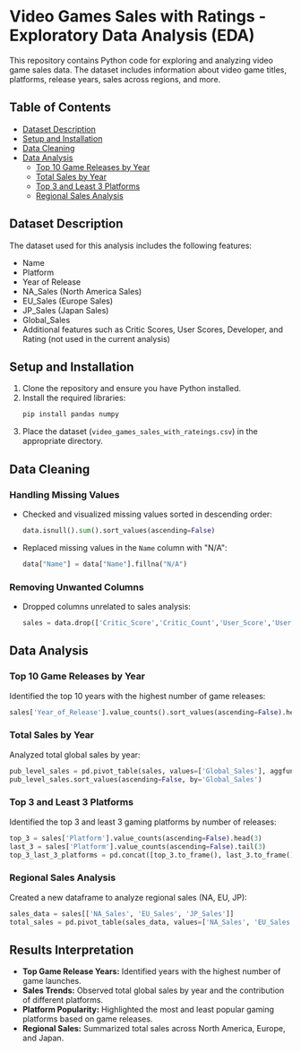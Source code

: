 # Video Games Sales with Ratings - Exploratory Data Analysis (EDA)

This repository contains Python code for exploring and analyzing video game sales data. The dataset includes information about video game titles, platforms, release years, sales across regions, and more.

## Table of Contents
- [Dataset Description](#dataset-description)
- [Setup and Installation](#setup-and-installation)
- [Data Cleaning](#data-cleaning)
- [Data Analysis](#data-analysis)
  - [Top 10 Game Releases by Year](#top-10-game-releases-by-year)
  - [Total Sales by Year](#total-sales-by-year)
  - [Top 3 and Least 3 Platforms](#top-3-and-least-3-platforms)
  - [Regional Sales Analysis](#regional-sales-analysis)

## Dataset Description
The dataset used for this analysis includes the following features:
- Name
- Platform
- Year of Release
- NA_Sales (North America Sales)
- EU_Sales (Europe Sales)
- JP_Sales (Japan Sales)
- Global_Sales
- Additional features such as Critic Scores, User Scores, Developer, and Rating (not used in the current analysis)

## Setup and Installation
1. Clone the repository and ensure you have Python installed.
2. Install the required libraries:
   ```bash
   pip install pandas numpy
   ```
3. Place the dataset (`video_games_sales_with_rateings.csv`) in the appropriate directory.

## Data Cleaning

### Handling Missing Values
- Checked and visualized missing values sorted in descending order:
  ```python
  data.isnull().sum().sort_values(ascending=False)
  ```
- Replaced missing values in the `Name` column with "N/A":
  ```python
  data["Name"] = data["Name"].fillna("N/A")
  ```

### Removing Unwanted Columns
- Dropped columns unrelated to sales analysis:
  ```python
  sales = data.drop(['Critic_Score','Critic_Count','User_Score','User_Count','Developer','Rating'], axis=1)
  ```

## Data Analysis

### Top 10 Game Releases by Year
Identified the top 10 years with the highest number of game releases:
```python
sales['Year_of_Release'].value_counts().sort_values(ascending=False).head(10)
```

### Total Sales by Year
Analyzed total global sales by year:
```python
pub_level_sales = pd.pivot_table(sales, values=['Global_Sales'], aggfunc=np.sum, index='Year_of_Release')
pub_level_sales.sort_values(ascending=False, by='Global_Sales')
```

### Top 3 and Least 3 Platforms
Identified the top 3 and least 3 gaming platforms by number of releases:
```python
top_3 = sales['Platform'].value_counts(ascending=False).head(3)
last_3 = sales['Platform'].value_counts(ascending=False).tail(3)
top_3_last_3_platforms = pd.concat([top_3.to_frame(), last_3.to_frame()])
```

### Regional Sales Analysis
Created a new dataframe to analyze regional sales (NA, EU, JP):
```python
sales_data = sales[['NA_Sales', 'EU_Sales', 'JP_Sales']]
total_sales = pd.pivot_table(sales_data, values=['NA_Sales', 'EU_Sales', 'JP_Sales'], aggfunc=np.sum, margins_name="sales", index=type)
```

## Results Interpretation
- **Top Game Release Years:** Identified years with the highest number of game launches.
- **Sales Trends:** Observed total global sales by year and the contribution of different platforms.
- **Platform Popularity:** Highlighted the most and least popular gaming platforms based on game releases.
- **Regional Sales:** Summarized total sales across North America, Europe, and Japan.


